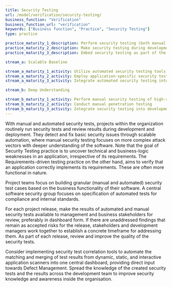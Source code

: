 ```yaml
---
title: Security Testing
url: /model/verification/security-testing/
business_function: "Verification"
business_function_url: "verification"
keywords: ["Business function", "Practice", "Security Testing"]
type: practice

practice_maturity_1_description: Perform security testing (both manual and tool based) to discover security defects.
practice_maturity_2_description: Make security testing during development more complete and efficient through automation complemented with regular manual security penetration tests.
practice_maturity_3_description: Embed security testing as part of the development and deployment processes.

stream_a: Scalable Baseline

stream_a_maturity_1_activity: Utilize automated security testing tools
stream_a_maturity_2_activity: Employ application-specific security testing automation
stream_a_maturity_3_activity: Integrate automated security testing into the build and deploy process

stream_b: Deep Understanding

stream_b_maturity_1_activity: Perform manual security testing of high-risk components
stream_b_maturity_2_activity: Conduct manual penetration testing
stream_b_maturity_3_activity: Integrate security testing into development process
---
```


With manual and automated security tests, projects within the organization routinely run security tests and review results during development and deployment. They detect and fix basic security issues through scalable automation, where manual security testing focuses on more complex attack vectors with deeper understanding of the software. Note that the goal of Security Testing practice is to uncover technical and business-logic weaknesses in an application, irrespective of its requirements. The Requirements-driven testing practice on the other hand, aims to verify that an application correctly implements its requirements. These are often more functional in nature.

Project teams focus on building granular (manual and automated) security test cases based on the business functionality of their software. A central software security group focuses on specification of automated tests for compliance and internal standards.

For each project release, make the results of automated and manual security tests available to management and business stakeholders for review, preferably in dashboard form. If there are unaddressed findings that remain as accepted risks for the release, stakeholders and development managers work together to establish a concrete timeframe for addressing them. As part of each release, review and improve the quality of the security tests.

Consider implementing security test correlation tools to automate the matching and merging of test results from dynamic, static, and interactive application scanners into one central dashboard, providing direct input towards Defect Management. Spread the knowledge of the created security tests and the results across the development team to improve security knowledge and awareness inside the organisation.

